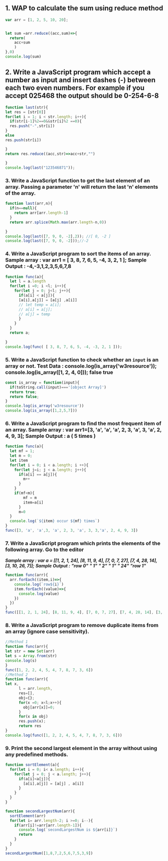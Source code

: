 ## 1. WAP to calculate the sum using reduce method
```javascript
var arr = [1, 2, 5, 10, 20];


let sum =arr.reduce((acc,sum)=>{
  return(
    acc+sum
    )
},0)
console.log(sum)
```
## 2. Write a JavaScript program which accept a number as input and insert dashes (-) between each two even numbers. For example if you accept 025468 the output should be 0-254-6-8
```javascript
function last(str){
let res = [str[0]]
for(let i = 1; i < str.length; i++){
  if(str[i-1]%2==0&&str[i]%2 ==0){
  res.push("-",str[i])
}
else
res.push(str[i])

}
return res.reduce((acc,str)=>acc+str,"")
  
}
console.log(last("123546871"));
```
### 3. Write a JavaScript function to get the last element of an array. Passing a parameter 'n' will return the last 'n' elements of the array.
```javascript
function last(arr,n){
  if(n==null){
    return arr[arr.length-1]
  }
  return arr.splice(Math.max(arr.length-n,0))
  
}
console.log(last([7, 9, 0, -2],2)); //[ 0, -2 ]
console.log(last([7, 9, 0, -2]));//-2
```
### 4. Write a JavaScript program to sort the items of an array. Sample array : var arr1 = [ 3, 8, 7, 6, 5, -4, 3, 2, 1 ]; Sample Output : -4,-3,1,2,3,5,6,7,8
```javascript
function func(a){
  let l = a.length
  for(let i =0; i <l; i++){
    for(let j = 0; j<l; j++){
      if(a[i] < a[j]){
      [a[i],a[j]] = [a[j] ,a[i]]
      // let temp = a[i];
      // a[i] = a[j];
      // a[j] = temp
      }
    }
  }
  return a;
  
}
console.log(func( [ 3, 8, 7, 6, 5, -4, -3, 2, 1 ]));
```
### 5. Write a JavaScript function to check whether an `input` is an array or not. Test Data : console.log(is_array('w3resource')); console.log(is_array([1, 2, 4, 0])); false true
```javascript
const is_array = function(input){
  if(toString.call(input)==='[object Array]')
  return true;
  return false;
}
console.log(is_array('w3resource'))
console.log(is_array([1,2,5,7]))
```
### 6. Write a JavaScript program to find the most frequent item of an array. Sample array : var arr1=[3, 'a', 'a', 'a', 2, 3, 'a', 3, 'a', 2, 4, 9, 3]; Sample Output : a ( 5 times )
```javascript
function func(a){
  let mf = 1; 
  let m = 0; 
  let item
  for(let i = 0; i < a.length; i ++){
    for(let j=i; j < a.length; j++){
      if(a[i] == a[j]){
        m++
      }
    }
    if(mf<m){
        mf = m 
        item=a[i]
      }
      m=0
  }
  console.log(`${item} occur ${mf} times`)
}
func([3, 'a', 'a',3, 'a', 2, 3, 'a', 3, 3,'a', 2, 4, 9, 3])
```
### 7.  Write a JavaScript program which prints the elements of the following array. Go to the editor
***Sample array : var a = [[1, 2, 1, 24], [8, 11, 9, 4], [7, 0, 7, 27], [7, 4, 28, 14], [3, 10, 26, 7]];***
***Sample Output :***
***"row 0"***
***" 1"***
***" 2"***
***" 1"***
***" 24"***
***"row 1"***
```javascript
function func(arr){
  arr.forEach((item,i)=>{
    console.log(`row${i}`)
    item.forEach((value)=>{
      console.log(value)
    })
  })
}
func([[1, 2, 1, 24], [8, 11, 9, 4], [7, 0, 7, 27], [7, 4, 28, 14], [3, 10, 26, 7]])
```
### 8. Write a JavaScript program to remove duplicate items from an array (ignore case sensitivity).
```javascript
//Method 1
function func(arr){
let str = new Set(arr)
let s = Array.from(str)
console.log(s)
}
func([1, 2, 2, 4, 5, 4, 7, 8, 7, 3, 6])
//Method 2
function func(arr){
let x,
      l = arr.length,
      res=[],
      obj={};
      for(x =0; x<l;x++){
        obj[arr[x]]=0;
      }
      for(x in obj)
      res.push(x);
      return res
}
console.log(func([1, 2, 2, 4, 5, 4, 7, 8, 7, 3, 6]))
```
### 9. Print the second largest element in the array without using any predefined methods.
```javascript
function sortElement(a){
  for(let i = 0; i< a.length; i++){
    for(let j = 0; j < a.length; j++){
      if(a[i]<a[j]){
        [a[i],a[j]] = [a[j] , a[i]]
      }
    }
  }
}

function secondLargestNum(arr){
  sortElement(arr)
  for(let i= arr.length-2; i >=0; i--){
    if(arr[i]!=arr[arr.length-1]){
      console.log(`secondLargestNum is ${arr[i]}`)
      return
    }
  }
}
secondLargestNum([1,8,7,2,5,6,7,5,3,9])
```